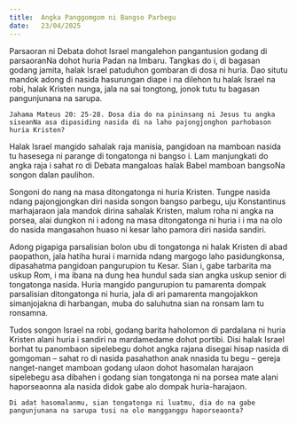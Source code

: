 ```yaml
---
title:  Angka Panggomgom ni Bangso Parbegu
date:   23/04/2025
---
```


Parsaoran ni Debata dohot Israel mangalehon pangantusion godang di parsaoranNa dohot huria Padan na Imbaru. Tangkas do i, di bagasan godang jamita, halak Israel patuduhon gombaran di dosa ni huria. Dao situtu mandok adong di nasida hasurungan diape i na dilehon tu halak Israel na robi, halak Kristen nunga, jala na sai tongtong, jonok tutu tu bagasan pangunjunana na sarupa.

`Jahama Mateus 20: 25-28. Dosa dia do na pininsang ni Jesus tu angka siseanNa asa dipasiding nasida di na laho pajongjonghon parhobason huria Kristen?`

Halak Israel mangido sahalak raja manisia, pangidoan na mamboan nasida tu hasesega ni parange di tongatonga ni bangso i. Lam manjungkati do angka raja i sahat ro di Debata mangaloas halak Babel mamboan bangsoNa songon dalan paulihon.

Songoni do nang na masa ditongatonga ni huria Kristen. Tungpe nasida ndang pajongjongkan diri nasida songon bangso parbegu, uju Konstantinus marhajaraon jala mandok dirina sahalak Kristen, malum roha ni angka na porsea, alai dungkon ni i adong na masa ditongatonga ni huria i i ma na olo do nasida mangasahon huaso ni kesar laho pamora diri nasida sandiri.

Adong pigapiga parsalisian bolon ubu di tongatonga ni halak Kristen di abad paopathon, jala hatiha hurai i marnida ndang margogo laho pasidungkonsa, dipasahatma pangidoan pangurupion tu Kesar. Sian i, gabe tarbarita ma uskup Rom, i ma ibana na dung hea hundul sada sian angka uskup senior di tongatonga nasida. Huria mangido pangurupion tu pamarenta dompak parsalisian ditongatonga ni huria, jala di ari pamarenta mangojakkon simanjojakna di harbangan, muba do saluhutna sian na ronsam lam tu ronsamna.

Tudos songon Israel na robi, godang barita haholomon di pardalana ni huria Kristen alani huria i sandiri na mardamedame dohot portibi. Disi halak Israel borhat tu panombaon sipelebegu dohot angka rajana disegai hisap nasida di gomgoman – sahat ro di nasida pasahathon anak nnasida tu begu – gereja nanget-nanget mamboan godang ulaon dohot hasomalan harajaon sipelebegu asa dibahen i godang sian tongatonga ni na porsea mate alani haporseaonna ala nasida didok gabe alo dompak huria-harajaon.

`Di adat hasomalanmu, sian tongatonga ni luatmu, dia do na gabe pangunjunana na sarupa tusi na olo mangganggu haporseaonta?`